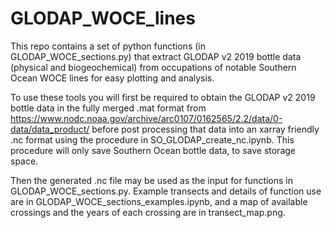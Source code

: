 # GLODAP_WOCE_lines

This repo contains a set of python functions (in GLODAP_WOCE_sections.py) that extract GLODAP v2 2019 bottle data (physical and biogeochemical) from occupations of notable Southern Ocean WOCE lines for easy plotting and analysis.

To use these tools you will first be required to obtain the GLODAP v2 2019 bottle data in the fully merged .mat format from https://www.nodc.noaa.gov/archive/arc0107/0162565/2.2/data/0-data/data_product/ before post processing that data into an xarray friendly .nc format using the procedure in SO_GLODAP_create_nc.ipynb. This procedure will only save Southern Ocean bottle data, to save storage space.

Then the generated .nc file may be used as the input for functions in GLODAP_WOCE_sections.py. Example transects and details of function use are in GLODAP_WOCE_sections_examples.ipynb, and a map of available crossings and the years of each crossing are in transect_map.png.
